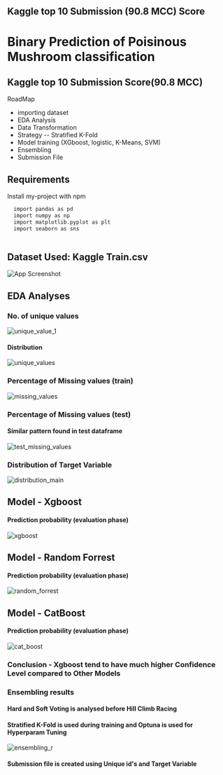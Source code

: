 
## Kaggle top 10 Submission (90.8 MCC) Score
# Binary Prediction of Poisinous Mushroom classification
## Kaggle top 10 Submission Score(90.8 MCC)
RoadMap
- importing dataset
- EDA Analysis
- Data Transformation
- Strategy -- Stratified K-Fold
- Model training (XGboost, logistic, K-Means, SVM)
- Ensembling
- Submission File

## Requirements

Install my-project with npm

```bash
  import pandas as pd
  import numpy as np
  import matplotlib.pyplot as plt
  import seaborn as sns
  
```
    
## Dataset Used: Kaggle Train.csv

![App Screenshot](https://snipboard.io/yKeBXc.jpg)

## EDA Analyses
### No. of unique values
![unique_value_1](https://github.com/user-attachments/assets/d0ab4c44-3737-41c8-8af9-3e8689117a45)
#### Distribution
![unique_values](https://github.com/user-attachments/assets/1e54f85f-08c7-4b5c-9375-9a7c089c0dfe)
### Percentage of Missing values (train)
![missing_values](https://github.com/user-attachments/assets/8b2ec5e6-5d65-4187-83b0-6fbe808597f0)
### Percentage of Missing values (test)
#### Similar pattern found in test dataframe
![test_missing_values](https://github.com/user-attachments/assets/1395d055-dc10-4e7e-9170-dd95cc4f7415)

### Distribution of Target Variable
![distribution_main](https://github.com/user-attachments/assets/7ce03fee-3f3f-46ff-b8ac-75692f2e20aa)

## Model - Xgboost
#### Prediction probability (evaluation phase)
![xgboost](https://github.com/user-attachments/assets/caa31ae5-e3ea-452d-ba36-fc1efaa926ca)

## Model - Random Forrest
#### Prediction probability (evaluation phase)
![random_forrest](https://github.com/user-attachments/assets/19e39339-503a-4d8c-9fe9-e5229917bd98)

## Model - CatBoost
#### Prediction probability (evaluation phase)
![cat_boost](https://github.com/user-attachments/assets/5e694edc-80c9-4d16-bd0b-0535f5bf4684)
### Conclusion - Xgboost tend to have much higher Confidence Level compared to Other Models
### Ensembling results
#### Hard and Soft Voting is analysed before Hill Climb Racing
#### Stratified K-Fold is used during training and Optuna is used for Hyperparam Tuning
![ensembling_r](https://github.com/user-attachments/assets/e9343b86-1b19-4d1d-9d52-053b70abfae7)
#### Submission file is created using Unique id's and Target Variable

